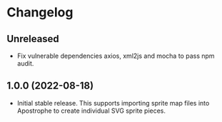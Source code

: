 # Changelog

## Unreleased

- Fix vulnerable dependencies axios, xml2js and mocha to pass npm audit.

## 1.0.0 (2022-08-18)

- Initial stable release. This supports importing sprite map files into Apostrophe to create individual SVG sprite pieces.
